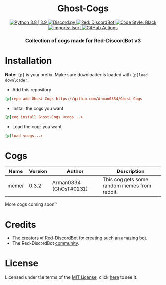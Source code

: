 <h1 align="center">
  Ghost-Cogs
</h1>

<p align="center">
  <a href="https://www.python.org/downloads/">
    <img src="https://img.shields.io/pypi/pyversions/Red-Discordbot" alt="Python 3.8 | 3.9">
  </a>
  <a href="https://github.com/Rapptz/discord.py/">
    <img src="https://img.shields.io/badge/discord-py-blue.svg" alt="Discord.py">
  </a>
  <a href="https://github.com/Cog-Creators/Red-DiscordBot">
    <img src="https://img.shields.io/badge/Red-DiscordBot-red.svg" alt="Red: DiscordBot">
  </a>
  <a href="https://github.com/psf/black">
    <img src="https://img.shields.io/badge/code%20style-black-000000.svg" alt="Code Style: Black">
  </a>
  <a href="https://github.com/PyCQA/isort">
    <img src="https://img.shields.io/badge/%20imports-isort-%231674b1?style=flat&labelColor=ef8336" alt="Imports: Isort">
  </a>
  <a href="https://github.com/Arman0334/Ghost-Cogs/actions">
    <img src="https://img.shields.io/github/workflow/status/Arman0334/Ghost-Cogs/reformat?label=tests" alt="GitHub Actions">
  </a>
</p>

<h3 align="center">
  Collection of cogs made for Red-DiscordBot v3
</h3>


# Installation

**Note:** `[p]` is your prefix. Make sure downloader is loaded with `[p]load downloader`.

* Add this repository

```ini
[p]repo add Ghost-Cogs https://github.com/Arman0334/Ghost-Cogs
```

* Install the cogs you want

```ini
[p]cog install Ghost-Cogs <cogs...>
```

* Load the cogs you want

```ini
[p]load <cogs...>
```

# Cogs

<table>
  <thead>
    <tr>
      <th>
        Name
      </th>
      <th>
        Version
      </th>
      <th>
        Author
      </th>
      <th>
        Description
      </th>
    </tr>
  </thead>
  <tbody>
    <tr>
      <td>
        memer
      </td>
      <td>
        0.3.2
      </td>
      <td>
        Arman0334 (GhOsT#0231)
      </td>
      <td>
        This cog gets some random memes from reddit.
      </td>
    </tr>
  </tbody>
</table>

More cogs coming soon™

# Credits

* The [creators](https://github.com/Cog-Creators) of Red-DiscordBot for creating such an amazing bot.
* The Red-DiscordBot [community](https://discord.gg/red).

# License

Licensed under the terms of the [MIT License](https://opensource.org/licenses/MIT), click [here](https://github.com/Arman0334/Ghost-Cogs/blob/main/LICENSE) to see it.
